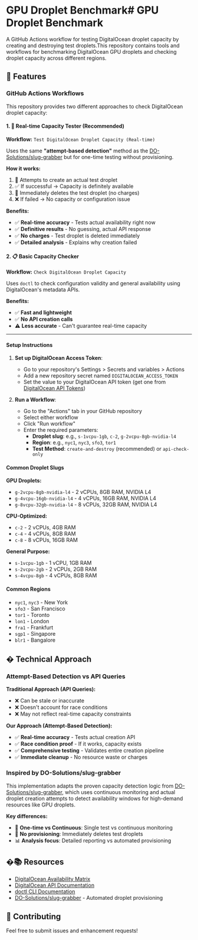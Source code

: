 # GPU Droplet Benchmark# GPU Droplet Benchmark



A GitHub Actions workflow for testing DigitalOcean droplet capacity by creating and destroying test droplets.This repository contains tools and workflows for benchmarking DigitalOcean GPU droplets and checking droplet capacity across different regions.

## 🚀 Features

### GitHub Actions Workflows

This repository provides two different approaches to check DigitalOcean droplet capacity:

#### 1. 🧪 **Real-time Capacity Tester** (Recommended)

**Workflow:** `Test DigitalOcean Droplet Capacity (Real-time)`

Uses the same **"attempt-based detection"** method as the [DO-Solutions/slug-grabber](https://github.com/DO-Solutions/slug-grabber) but for one-time testing without provisioning.

**How it works:**
1. 🧪 Attempts to create an actual test droplet
2. ✅ If successful → Capacity is definitely available
3. 🧹 Immediately deletes the test droplet (no charges)
4. ❌ If failed → No capacity or configuration issue

**Benefits:**
- ✅ **Real-time accuracy** - Tests actual availability right now
- ✅ **Definitive results** - No guessing, actual API response
- ✅ **No charges** - Test droplet is deleted immediately
- ✅ **Detailed analysis** - Explains why creation failed

#### 2. 📋 **Basic Capacity Checker**

**Workflow:** `Check DigitalOcean Droplet Capacity`

Uses `doctl` to check configuration validity and general availability using DigitalOcean's metadata APIs.

**Benefits:**
- ✅ **Fast and lightweight**
- ✅ **No API creation calls**
- ⚠️ **Less accurate** - Can't guarantee real-time capacity

---

#### Setup Instructions

1. **Set up DigitalOcean Access Token**:
   - Go to your repository's Settings > Secrets and variables > Actions
   - Add a new repository secret named `DIGITALOCEAN_ACCESS_TOKEN`
   - Set the value to your DigitalOcean API token (get one from [DigitalOcean API Tokens](https://cloud.digitalocean.com/account/api/tokens))

2. **Run a Workflow**:
   - Go to the "Actions" tab in your GitHub repository
   - Select either workflow
   - Click "Run workflow"
   - Enter the required parameters:
     - **Droplet slug**: e.g., `s-1vcpu-1gb`, `c-2`, `g-2vcpu-8gb-nvidia-l4`
     - **Region**: e.g., `nyc1`, `nyc3`, `sfo3`, `tor1`
     - **Test Method**: `create-and-destroy` (recommended) or `api-check-only`

#### Common Droplet Slugs

**GPU Droplets:**
- `g-2vcpu-8gb-nvidia-l4` - 2 vCPUs, 8GB RAM, NVIDIA L4
- `g-4vcpu-16gb-nvidia-l4` - 4 vCPUs, 16GB RAM, NVIDIA L4
- `g-8vcpu-32gb-nvidia-l4` - 8 vCPUs, 32GB RAM, NVIDIA L4

**CPU-Optimized:**
- `c-2` - 2 vCPUs, 4GB RAM
- `c-4` - 4 vCPUs, 8GB RAM
- `c-8` - 8 vCPUs, 16GB RAM

**General Purpose:**
- `s-1vcpu-1gb` - 1 vCPU, 1GB RAM
- `s-2vcpu-2gb` - 2 vCPUs, 2GB RAM
- `s-4vcpu-8gb` - 4 vCPUs, 8GB RAM

#### Common Regions

- `nyc1`, `nyc3` - New York
- `sfo3` - San Francisco
- `tor1` - Toronto
- `lon1` - London
- `fra1` - Frankfurt
- `sgp1` - Singapore
- `blr1` - Bangalore

## � Technical Approach

### Attempt-Based Detection vs API Queries

**Traditional Approach (API Queries):**
- ❌ Can be stale or inaccurate
- ❌ Doesn't account for race conditions
- ❌ May not reflect real-time capacity constraints

**Our Approach (Attempt-Based Detection):**
- ✅ **Real-time accuracy** - Tests actual creation API
- ✅ **Race condition proof** - If it works, capacity exists
- ✅ **Comprehensive testing** - Validates entire creation pipeline
- ✅ **Immediate cleanup** - No resource waste or charges

### Inspired by DO-Solutions/slug-grabber

This implementation adapts the proven capacity detection logic from [DO-Solutions/slug-grabber](https://github.com/DO-Solutions/slug-grabber), which uses continuous monitoring and actual droplet creation attempts to detect availability windows for high-demand resources like GPU droplets.

**Key differences:**
- 🔄 **One-time vs Continuous**: Single test vs continuous monitoring
- 🧹 **No provisioning**: Immediately deletes test droplets
- 📊 **Analysis focus**: Detailed reporting vs automated provisioning

## �📚 Resources

- [DigitalOcean Availability Matrix](https://docs.digitalocean.com/products/platform/availability-matrix/)
- [DigitalOcean API Documentation](https://docs.digitalocean.com/reference/api/)
- [doctl CLI Documentation](https://docs.digitalocean.com/reference/doctl/)
- [DO-Solutions/slug-grabber](https://github.com/DO-Solutions/slug-grabber) - Automated droplet provisioning

## 🤝 Contributing

Feel free to submit issues and enhancement requests!